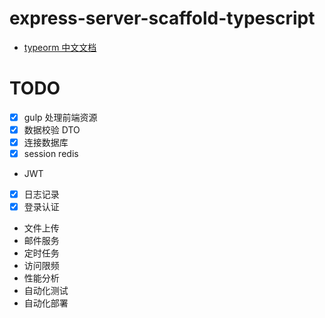 # express-server-scaffold-typescript

+ [typeorm 中文文档](https://orkhan.gitbook.io/typeorm/docs/zh_cn/view-entities)

# TODO
+ [x] gulp 处理前端资源
+ [x] 数据校验 DTO
+ [x] 连接数据库
+ [x] session redis
+ JWT
+ [x] 日志记录
+ [x] 登录认证
+ 文件上传
+ 邮件服务
+ 定时任务
+ 访问限频
+ 性能分析
+ 自动化测试
+ 自动化部署

